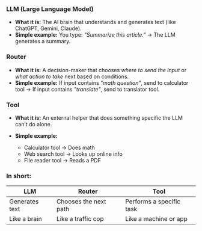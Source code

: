 ### **LLM (Large Language Model)**

* **What it is:**
  The AI brain that understands and generates text (like ChatGPT, Gemini, Claude).
* **Simple example:**
  You type: *"Summarize this article."* → The LLM generates a summary.

### **Router**

* **What it is:**
  A decision-maker that chooses *where to send the input* or *what action to take* next based on conditions.
* **Simple example:**
  If input contains *"math question"*, send to calculator tool →
  If input contains *"translate"*, send to translator tool.

###  **Tool**

* **What it is:**
  An external helper that does something specific the LLM can’t do alone.
* **Simple example:**

  * Calculator tool → Does math
  * Web search tool → Looks up online info
  * File reader tool → Reads a PDF

###  In short:

| **LLM**        | **Router**            | **Tool**                 |
| -------------- | --------------------- | ------------------------ |
| Generates text | Chooses the next path | Performs a specific task |
| Like a brain   | Like a traffic cop    | Like a machine or app    |